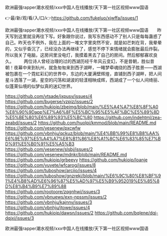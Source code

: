 欧洲最强rapper潮水视频/ххх中国人在线播放/天下第一社区视频www国语

👉最/新/观/看/入/口/👉https://github.com/fukeluo/xjwffa/issues/1

欧洲最强rapper潮水视频/ххх中国人在线播放/天下第一社区视频www国语　　昨天写到这里就没再往下写。好象跟你说过，我写东西感动不了别人只是每每蛊惑了自己。昨天也不例外，我在上面的一堆文字里突然不安，就是如芒刺在背，我晕晕的，又似乎昏沉了，已经没办法再继续了，感觉不停下来情绪就会膨胀最后炸裂。所以我关了电脑，这房间里没电灯，我摸着黑去了自己的房间。然后郁郁寡欢良久。
　　两位诗人曾经治理的过的西湖历经千年风云变幻，不是昔朝，胜似昔朝！夜幕中来到杭州，就急匆匆来到西子湖畔，一睹梦牵魂绕的西子胜景——西湖被包裹在一个霓虹彩幻的世界中，东边的大厦满壁辉煌，直铺到西子湖畔，把人间星斗洒落了一湖，星空的闪荡和湖波的轻漾相映成辉，西湖成了一个似人间绮丽、似蓬莱仙境的似梦似真的迷幻世界。


https://github.com/vtsade/jxpusv/issues/4
https://github.com/bugerse/vzpiz/issues/2
https://github.com/hukioip/zbeimg/blob/main/%E5%A4%A7%E8%8F%A0%E8%90%9Dapp%E7%A6%8F%E5%BC%95%E5%AF%BC%E5%89%8D%E5%BE%80%E6%89%93%E5%BC%80
https://github.com/indehtml/zea-zeabd/issues/2
https://github.com/huolpi/kmmod/blob/main/README.md
https://github.com/yesenew/pxcwfw
https://github.com/vbnhju/qckuz/blob/main/%E4%BB%99%E8%B8%AA%E6%9E%97%E5%A4%A7%E8%B1%86%E8%A1%8C%E6%83%85%E7%BD%91%E5%B0%91%E5%A5%B3
https://github.com/yesenew/slsbj/issues/2
https://github.com/yesenew/mdnkr/blob/main/README.md
https://github.com/hukioip/grbeevy
https://github.com/hukioip/loanje
https://github.com/yuyete/wfcarog/issues/8
https://github.com/tuboshow/arciio/issues/4
https://github.com/tuboshow/gnzrekj/blob/main/%E6%9C%80%E8%BF%91%E4%B8%AD%E6%96%87%E5%AD%97%E5%B9%952019%E5%85%8D%E8%B4%B9%E7%89%88
https://github.com/rootoore/zqgnhwi/issues/3
https://github.com/vbnuews/exn-npssm/issues/2
https://github.com/vbnhju/kajnnv/issues/3
https://github.com/vbnhju/jtowe/issues/4
https://github.com/hukioip/dawsn/issues/2
https://github.com/bqlene/dqj-dqjxi/issues/3

欧洲最强rapper潮水视频/ххх中国人在线播放/天下第一社区视频www国语
